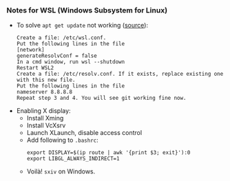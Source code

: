 ### Notes for WSL (Windows Subsystem for Linux)

- To solve `apt get update` not working ([source](https://github.com/microsoft/WSL/issues/4435#issuecomment-645600746)):
  ```
  Create a file: /etc/wsl.conf.
  Put the following lines in the file
  [network]
  generateResolvConf = false
  In a cmd window, run wsl --shutdown
  Restart WSL2
  Create a file: /etc/resolv.conf. If it exists, replace existing one with this new file.
  Put the following lines in the file
  nameserver 8.8.8.8
  Repeat step 3 and 4. You will see git working fine now.
  ```
- Enabling X display:
  - Install Xming
  - Install VcXsrv
  - Launch XLaunch, disable access control
  - Add following to `.bashrc`:
    ```
    export DISPLAY=$(ip route | awk '{print $3; exit}'):0
    export LIBGL_ALWAYS_INDIRECT=1
    ```
  - Voilà! `sxiv` on Windows.
